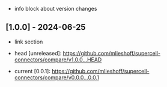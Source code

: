 
- info block about version changes 

## [1.0.0] - 2024-06-25

- link section

- head
[unreleased]: https://github.com/mlieshoff/supercell-connectors/compare/v1.0.0...HEAD

- current
[0.0.1]: https://github.com/mlieshoff/supercell-connectors/compare/v0.0.0...0.0.1
